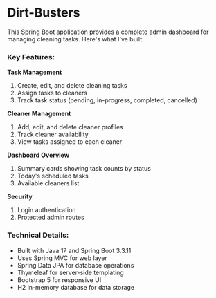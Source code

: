 # Dirt-Busters

This Spring Boot application provides a complete admin dashboard for managing cleaning tasks. Here's what I've built:

### Key Features:

**Task Management**
1. Create, edit, and delete cleaning tasks
2. Assign tasks to cleaners
3. Track task status (pending, in-progress, completed, cancelled)

**Cleaner Management**
1. Add, edit, and delete cleaner profiles
2. Track cleaner availability
3. View tasks assigned to each cleaner

**Dashboard Overview**
1. Summary cards showing task counts by status
2. Today's scheduled tasks
3. Available cleaners list

**Security**
1. Login authentication
2. Protected admin routes

### Technical Details:
- Built with Java 17 and Spring Boot 3.3.11
- Uses Spring MVC for web layer
- Spring Data JPA for database operations
- Thymeleaf for server-side templating
- Bootstrap 5 for responsive UI
- H2 in-memory database for data storage